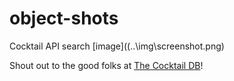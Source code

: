# object-shots
Cocktail API search
[image]((..\img\screenshot.png)

Shout out to the good folks at [The Cocktail DB](https://www.thecocktaildb.com)!
